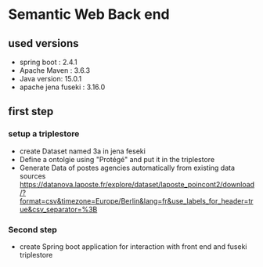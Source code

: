 # Semantic Web Back end 
## used versions 
- spring boot : 2.4.1
- Apache Maven : 3.6.3
- Java version: 15.0.1
- apache jena fuseki : 3.16.0

## first step
### setup a triplestore
- create Dataset named 3a in jena feseki
- Define a ontolgie using "Protégé" and put it in the triplestore
- Generate Data of postes agencies automatically from existing data sources
  https://datanova.laposte.fr/explore/dataset/laposte_poincont2/download/?format=csv&timezone=Europe/Berlin&lang=fr&use_labels_for_header=true&csv_separator=%3B
  
### Second step
- create Spring boot application for interaction with front end and fuseki triplestore
